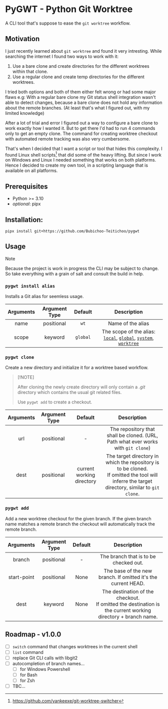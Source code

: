 # PyGWT - Python Git Worktree

A CLI tool that's suppose to ease the `git worktree` workflow.

## Motivation

I just recently learned about `git worktree`
and found it very intresting.
While searching the internet
I found two ways to work with it:

1. Use a bare clone and create directories for the different worktrees within that clone.
1. Use a regular clone and create temp directories for the different worktrees.

I tried both options
and both of them either felt wrong
or had some major flaws e.g:
With a regular bare clone
my Git status shell integration wasn't able to detect changes,
because a bare clone does not hold any information
about the remote branches.
(At least that's what I figured out, with my limited knowledge)

After a lot of trial and error I figured out a way
to configure a bare clone to work exactly how I wanted it.
But to get there I'd had to run 4 commands only to get an empty clone.
The command for creating worktree checkout
with automated remote tracking was also very cumbersome.

That's when I decided that I want a script or tool that hides this complexity.
I found Linux shell scripts[^1] that did some of the heavy lifting.
But since I work on Windows and Linux I needed something that works on both platforms.
Hence I decided to create my own tool,
in a scripting language that is available on all platforms.

## Prerequisites

- Python >= 3.10
- *optional*: pipx

## Installation:

```shell
pipx install git+https://github.com/Bubichoo-Teitichoo/pygwt
```

## Usage

> [!NOTE]
>
> Because the project is work in progress
> the CLI may be subject to change.
> So take everything with a grain of salt
> and consult the build in help.

### `pygwt install alias`

Installs a Git alias for seemless usage.

| Arguments | Argument Type | Default  |                                                     Description                                                      |
| :-------: | :-----------: | :------: | :------------------------------------------------------------------------------------------------------------------: |
|   name    |  positional   |   `wt`   |                                                  Name of the alias                                                   |
|   scope   |    keyword    | `global` | The scope of the alias: [`local`][gc-local], [`global`][gc-global], [`system`][gc-system], [`worktree`][gc-worktree] |

### `pygwt clone`

Create a new directory
and initialize it for a worktree based workflow.

> \[!NOTE\]
>
> After cloning the newly create directory will only contain a *.git* directory
> which contains the usual git related files.
>
> Use `pygwt add` to create a checkout.

| Arguments | Argument Type |          Default          |                                                                   Description                                                                   |
| :-------: | :-----------: | :-----------------------: | :---------------------------------------------------------------------------------------------------------------------------------------------: |
|    url    |  positional   |             -             |                                The repository that shall be cloned. (URL, Path what ever works with `git clone`)                                |
|   dest    |  positional   | current working directory | The target directory in which the repository is to be cloned.<br>If omitted the tool will inferre the target directory, similar to `git clone`. |

### `pygwt add`

Add a new worktree checkout for the given branch.
If the given branch name matches a remote branch
the checkout will automatically track the remote branch.

|  Arguments  | Argument Type | Default |                                                  Description                                                   |
| :---------: | :-----------: | :-----: | :------------------------------------------------------------------------------------------------------------: |
|   branch    |  positional   |    -    |                                     The branch that is to be checked out.                                      |
| start-point |  positional   |  None   |                         The base of the new branch. If omitted it's the current HEAD.                          |
|    dest     |    keyword    |  None   | The destination of the checkout.<br>If omitted the destination is the current working directory + branch name. |

## Roadmap - v1.0.0

- [ ] `switch` command that changes worktrees in the current shell
- [ ] `list` command
- [ ] replace Git CLI calls with libgit2
- [ ] autocompletion of branch names...
    - [ ] for Windows Powershell
    - [ ] for Bash
    - [ ] for Zsh
- [ ] TBC...

[gc-global]: https://git-scm.com/docs/git-config#Documentation/git-config.txt---global
[gc-local]: https://git-scm.com/docs/git-config#Documentation/git-config.txt---local
[gc-system]: https://git-scm.com/docs/git-config#Documentation/git-config.txt---system
[gc-worktree]: https://git-scm.com/docs/git-config#Documentation/git-config.txt---worktree
[^1]: https://github.com/yankeexe/git-worktree-switcher
